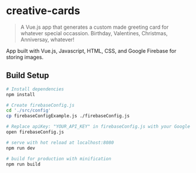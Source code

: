 # creative-cards

> A Vue.js app that generates a custom made greeting card for whatever special occassion. Birthday, Valentines, Christmas, Anniversay, whatever! 

App built with Vue.js, Javascript, HTML, CSS, and Google Firebase for storing images.

## Build Setup

``` bash
# Install dependencies
npm install

# Create firebaseConfig.js
cd './src/config'
cp firebaseConfigExample.js ./firebaseConfig.js

# Replace apiKey: "YOUR_API_KEY" in firebaseConfig.js with your Google Firebase API key for via your web apps
open firebaseConfig.js

# serve with hot reload at localhost:8080
npm run dev

# build for production with minification
npm run build
```
